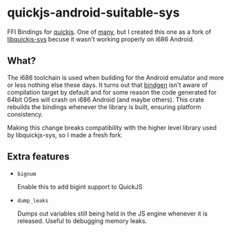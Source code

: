 # quickjs-android-suitable-sys

FFI Bindings for [quickjs](https://bellard.org/quickjs/). One of [many](https://crates.io/search?q=quickjs), but I created this one as a fork of [libquickjs-sys](https://crates.io/crates/libquickjs-sys) becuse it wasn't working properly on i686 Android.

## What?

The i686 toolchain is used when building for the Android emulator and more or less nothing else these days. It turns out that [bindgen](https://github.com/rust-lang/rust-bindgen) isn't aware of compilation target by default and for some reason the code generated for 64bit OSes will crash on i686 Android (and maybe others). This crate rebuilds the bindings whenever the library is built, ensuring platform consistency.

Making this change breaks compatibility with the higher level library used by libquickjs-sys, so I made a fresh fork.

## Extra features

- `bignum`
  
  Enable this to add bigint support to QuickJS

- `dump_leaks`

  Dumps out variables still being held in the JS engine whenever it is released. Useful to debugging memory leaks.